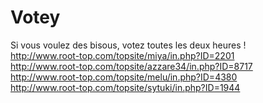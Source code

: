 # Votey<br/>
Si vous voulez des bisous, votez toutes les deux heures ! <br/>
http://www.root-top.com/topsite/miya/in.php?ID=2201<br/>
http://www.root-top.com/topsite/azzare34/in.php?ID=8717<br/>
http://www.root-top.com/topsite/melu/in.php?ID=4380<br/>
http://www.root-top.com/topsite/sytuki/in.php?ID=1944<br/>
